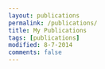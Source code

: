 ```yaml
---
layout: publications
permalink: /publications/
title: My Publications
tags: [publications]
modified: 8-7-2014
comments: false
---
```



